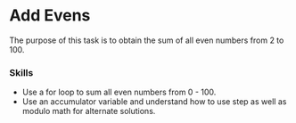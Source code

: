# Add Evens
The purpose of this task is to obtain the sum of all even numbers from 2 to 100.

### Skills
- Use a for loop to sum all even numbers from 0 - 100.
- Use an accumulator variable and understand how to use step as well as modulo math for alternate solutions.
